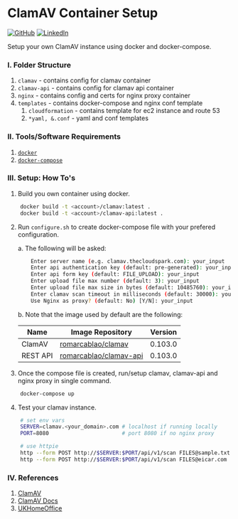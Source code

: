 # ClamAV Container Setup

[![GitHub](https://img.shields.io/badge/GitHub-romarcablao-lightgrey)](https://github.com/romarcablao)
[![LinkedIn](https://img.shields.io/badge/LinkedIn-romarcablao-blue)](https://linkedin.com/in/romarcablao)

Setup your own ClamAV instance using docker and docker-compose.

### I. Folder Structure

1. `clamav` - contains config for clamav container
2. `clamav-api` - contains config for clamav api container
3. `nginx` - contains config and certs for nginx proxy container
4. `templates` - contains docker-compose and nginx conf template
   1. `cloudformation` - contains template for ec2 instance and route 53
   2. `*yaml, &.conf` - yaml and conf templates

### II. Tools/Software Requirements

1. [`docker`](https://www.docker.com/get-started)
2. [`docker-compose`](https://docs.docker.com/compose/install/)

### III. Setup: How To's

1. Build you own container using docker.

```bash
    docker build -t <account>/clamav:latest .
    docker build -t <account>/clamav-api:latest .
```

2. Run `configure.sh` to create docker-compose file with your prefered configuration.

   a. The following will be asked:

   ```bash
       Enter server name (e.g. clamav.thecloudspark.com): your_input
       Enter api authentication key (default: pre-generated): your_input
       Enter api form key (default: FILE_UPLOAD): your_input
       Enter upload file max number (default: 3): your_input
       Enter upload file max size in bytes (default: 10485760): your_input
       Enter clamav scan timeout in milliseconds (default: 30000): your_input
       Use Nginx as proxy? (default: No) [Y/N]: your_input
   ```

   b. Note that the image used by default are the following:

   | Name     | Image Repository                                                                                            | Version |
   | -------- | ----------------------------------------------------------------------------------------------------------- | ------- |
   | ClamAV   | [romarcablao/clamav](https://hub.docker.com/r/romarcablao/clamav/tags?page=1&ordering=last_updated)         | 0.103.0 |
   | REST API | [romarcablao/clamav-api](https://hub.docker.com/r/romarcablao/clamav-api/tags?page=1&ordering=last_updated) | 0.103.0 |

3. Once the compose file is created, run/setup clamav, clamav-api and nginx proxy in single command.

```bash
    docker-compose up
```

4.  Test your clamav instance.

```bash
    # set env vars
    SERVER=clamav.<your_domain>.com # localhost if running locally
    PORT=8080                       # port 8080 if no nginx proxy

    # use httpie
    http --form POST http://$SERVER:$PORT/api/v1/scan FILES@sample.txt
    http --form POST http://$SERVER:$PORT/api/v1/scan FILES@eicar.com
```

### IV. References

1. [ClamAV](https://www.clamav.net/)
2. [ClamAV Docs](https://www.clamav.net/documents/clam-antivirus-user-manual)
3. [UKHomeOffice](https://github.com/UKHomeOffice/docker-clamav)
